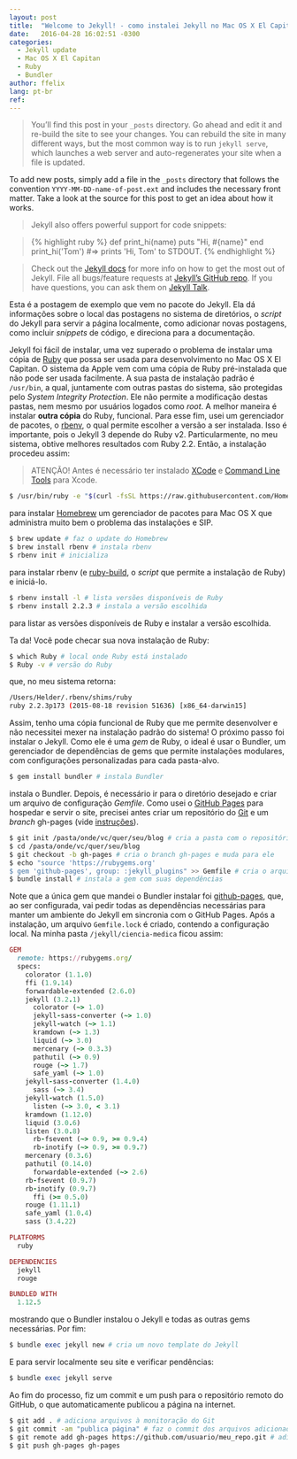 ```yaml
---
layout: post
title:  "Welcome to Jekyll! - como instalei Jekyll no Mac OS X El Capitan"
date:   2016-04-28 16:02:51 -0300
categories:
  - Jekyll update
  - Mac OS X El Capitan
  - Ruby
  - Bundler
author: ffelix
lang: pt-br
ref:
---
```


>You’ll find this post in your `_posts` directory. Go ahead and edit it and re-build the site to see your changes. You can rebuild the site in many different ways, but the most common way is to run `jekyll serve`, which launches a web server and auto-regenerates your site when a file is updated.
<!--more-->
To add new posts, simply add a file in the `_posts` directory that follows the convention `YYYY-MM-DD-name-of-post.ext` and includes the necessary front matter. Take a look at the source for this post to get an idea about how it works.

>Jekyll also offers powerful support for code snippets:

>{% highlight ruby %}
def print_hi(name)
  puts "Hi, #{name}"
end
print_hi('Tom')
#=> prints 'Hi, Tom' to STDOUT.
{% endhighlight %}

>Check out the [Jekyll docs][jekyll-docs] for more info on how to get the most out of Jekyll. File all bugs/feature requests at [Jekyll’s GitHub repo][jekyll-gh]. If you have questions, you can ask them on [Jekyll Talk][jekyll-talk].


Esta é a postagem de exemplo que vem no pacote do Jekyll. Ela dá informações sobre o local das postagens no sistema de diretórios, o _script_ do Jekyll para servir a página localmente, como adicionar novas postagens, como incluir _snippets_ de código, e direciona para a documentação.

Jekyll foi fácil de instalar, uma vez superado o problema de instalar uma cópia de [Ruby](https://www.ruby-lang.org/pt/) que possa ser usada para desenvolvimento no Mac OS X El Capitan. O sistema da Apple vem com uma cópia de Ruby pré-instalada que não pode ser usada facilmente. A sua pasta de instalação padrão é ```/usr/bin```, a qual, juntamente com outras pastas do sistema, são protegidas pelo _System Integrity Protection_. Ele não permite a modificação destas pastas, nem mesmo por usuários logados como _root_. A melhor maneira é instalar **outra cópia** do Ruby, funcional. Para esse fim, usei um gerenciador de pacotes, o [rbenv](https://github.com/rbenv/rbenv#readme), o qual permite escolher a versão a ser instalada. Isso é importante, pois o Jekyll 3 depende do Ruby v2. Particularmente, no meu sistema, obtive melhores resultados com Ruby 2.2. Então, a instalação procedeu assim:

> ATENÇÃO! Antes é necessário ter instalado [XCode](https://itunes.apple.com/br/app/xcode/id497799835?mt=12) e [Command Line Tools](https://developer.apple.com/opensource/) para Xcode.

```bash
$ /usr/bin/ruby -e "$(curl -fsSL https://raw.githubusercontent.com/Homebrew/install/master/install)"
```

para instalar [Homebrew](https://brew.sh) um gerenciador de pacotes para Mac OS X que administra muito bem o problema das instalações e SIP.
```bash
$ brew update # faz o update do Homebrew
$ brew install rbenv # instala rbenv
$ rbenv init # inicializa
```

para instalar rbenv (e [ruby-build](https://github.com/rbenv/ruby-build#readme), o _script_ que permite a instalação de Ruby) e iniciá-lo.
```bash
$ rbenv install -l # lista versões disponíveis de Ruby
$ rbenv install 2.2.3 # instala a versão escolhida
```

para listar as versões disponíveis de Ruby e instalar a versão escolhida.

Ta da! Você pode checar sua nova instalação de Ruby:
```bash
$ which Ruby # local onde Ruby está instalado
$ Ruby -v # versão do Ruby
```

que, no meu sistema retorna:
```bash
/Users/Helder/.rbenv/shims/ruby
ruby 2.2.3p173 (2015-08-18 revision 51636) [x86_64-darwin15]
```

Assim, tenho uma cópia funcional de Ruby que me permite desenvolver e não necessitei mexer na instalação padrão do sistema! O próximo passo foi instalar o Jekyll. Como ele é uma _gem_ de Ruby, o ideal é usar o Bundler, um gerenciador de dependências de gems que permite instalações modulares, com configurações personalizadas para cada pasta-alvo.
```ruby
$ gem install bundler # instala Bundler
```

instala o Bundler. Depois, é necessário ir para o diretório desejado e criar um arquivo de configuração _Gemfile_. Como usei o [GitHub Pages](https://pages.github.com) para hospedar e servir o site, precisei antes criar um repositório do [Git](https://git-scm.com) e um _branch_ gh-pages (vide [instruções](https://help.github.com/articles/setting-up-your-github-pages-site-locally-with-jekyll/)).
```bash
$ git init /pasta/onde/vc/quer/seu/blog # cria a pasta com o repositório
$ cd /pasta/onde/vc/quer/seu/blog
$ git checkout -b gh-pages # cria o branch gh-pages e muda para ele
$ echo "source 'https://rubygems.org'
$ gem 'github-pages', group: :jekyll_plugins" >> Gemfile # cria o arquivo de configuração
$ bundle install # instala a gem com suas dependências
```

Note que a única gem que mandei o Bundler instalar foi [github-pages](https://github.com/github/pages-gem), que, ao ser configurada, vai pedir todas as dependências necessárias para manter um ambiente do Jekyll em sincronia com o GitHub Pages. Após a instalação, um arquivo ```Gemfile.lock``` é criado, contendo a configuração local. Na minha pasta ```/jekyll/ciencia-medica``` ficou assim:
```ruby
GEM
  remote: https://rubygems.org/
  specs:
    colorator (1.1.0)
    ffi (1.9.14)
    forwardable-extended (2.6.0)
    jekyll (3.2.1)
      colorator (~> 1.0)
      jekyll-sass-converter (~> 1.0)
      jekyll-watch (~> 1.1)
      kramdown (~> 1.3)
      liquid (~> 3.0)
      mercenary (~> 0.3.3)
      pathutil (~> 0.9)
      rouge (~> 1.7)
      safe_yaml (~> 1.0)
    jekyll-sass-converter (1.4.0)
      sass (~> 3.4)
    jekyll-watch (1.5.0)
      listen (~> 3.0, < 3.1)
    kramdown (1.12.0)
    liquid (3.0.6)
    listen (3.0.8)
      rb-fsevent (~> 0.9, >= 0.9.4)
      rb-inotify (~> 0.9, >= 0.9.7)
    mercenary (0.3.6)
    pathutil (0.14.0)
      forwardable-extended (~> 2.6)
    rb-fsevent (0.9.7)
    rb-inotify (0.9.7)
      ffi (>= 0.5.0)
    rouge (1.11.1)
    safe_yaml (1.0.4)
    sass (3.4.22)

PLATFORMS
  ruby

DEPENDENCIES
  jekyll
  rouge

BUNDLED WITH
  1.12.5
```

mostrando que o Bundler instalou o Jekyll e todas as outras gems necessárias. Por fim:
```ruby
$ bundle exec jekyll new # cria um novo template do Jekyll
```

E para servir localmente seu site e verificar pendências:
```ruby
$ bundle exec jekyll serve
```

Ao fim do processo, fiz um commit e um push para o repositório remoto do GitHub, o que automaticamente publicou a página na internet.

```bash
$ git add . # adiciona arquivos à monitoração do Git
$ git commit -am "publica página" # faz o commit dos arquivos adicionados
$ git remote add gh-pages https://github.com/usuario/meu_repo.git # adiciona um remote para fazer o push
$ git push gh-pages gh-pages
```



[jekyll-docs]: https://jekyllrb.com/docs/home
[jekyll-gh]:   https://github.com/jekyll/jekyll
[jekyll-talk]: https://talk.jekyllrb.com/
